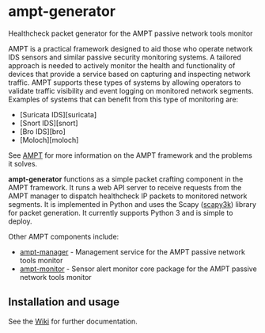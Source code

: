 # ampt-generator

Healthcheck packet generator for the AMPT passive network tools monitor

AMPT is a practical framework designed to aid those who operate network IDS
sensors and similar passive security monitoring systems. A tailored approach
is needed to actively monitor the health and functionality of devices that
provide a service based on capturing and inspecting network traffic. AMPT
supports these types of systems by allowing operators to validate traffic
visibility and event logging on monitored network segments. Examples of
systems that can benefit from this type of monitoring are:

* [Suricata IDS][suricata]
* [Snort IDS][snort]
* [Bro IDS][bro]
* [Moloch][moloch]

See [AMPT][ampt] for more information on the AMPT framework and the problems
it solves.

**ampt-generator** functions as a simple packet crafting component in the AMPT
framework. It runs a web API server to receive requests from the AMPT manager
to dispatch healthcheck IP packets to monitored network segments. It is
implemented in Python and uses the Scapy ([scapy3k][scapy3k]) library for
packet generation. It currently supports Python 3 and is simple to deploy.

Other AMPT components include:

* [ampt-manager][ampt_manager] -  Management service for the AMPT passive
  network tools monitor
* [ampt-monitor][ampt_monitor] -  Sensor alert monitor core package for the
  AMPT passive network tools monitor

## Installation and usage

See the [Wiki](https://github.com/nids-io/ampt-generator/wiki/) for further
documentation.


[ampt_manager]: https://github.com/nids-io/ampt-manager
[ampt_generator]: https://github.com/nids-io/ampt-generator
[ampt_monitor]: https://github.com/nids-io/ampt-monitor
[ampt]: https://github.com/nids-io/ampt-manager/wiki/AMPT
[scapy3k]: https://github.com/phaethon/scapy


